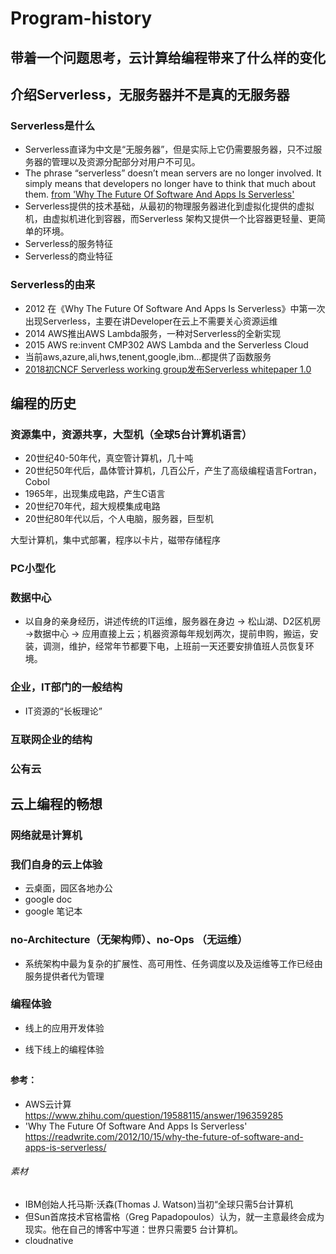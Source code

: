 # Program-history

## 带着一个问题思考，云计算给编程带来了什么样的变化

## 介绍Serverless，无服务器并不是真的无服务器

   ### Serverless是什么
   * Serverless直译为中文是“无服务器”，但是实际上它仍需要服务器，只不过服务器的管理以及资源分配部分对用户不可见。
   * The phrase “serverless” doesn’t mean servers are no longer involved. It simply means that developers no longer have to think that much about them. [from 'Why The Future Of Software And Apps Is Serverless'](https://readwrite.com/2012/10/15/why-the-future-of-software-and-apps-is-serverless/)
   * Serverless提供的技术基础，从最初的物理服务器进化到虚拟化提供的虚拟机，由虚拟机进化到容器，而Serverless 架构又提供一个比容器更轻量、更简单的环境。
   * Serverless的服务特征
   * Serverless的商业特征
   ### Serverless的由来
   * 2012 在《Why The Future Of Software And Apps Is Serverless》中第一次出现Serverless，主要在讲Developer在云上不需要关心资源运维
   * 2014 AWS推出AWS Lambda服务，一种对Serverless的全新实现
   * 2015 AWS re:invent CMP302 AWS Lambda and the Serverless Cloud
   * 当前aws,azure,ali,hws,tenent,google,ibm...都提供了函数服务
   * [2018初CNCF Serverless working group发布Serverless whitepaper 1.0](https://github.com/cncf/wg-serverless/tree/master/whitepaper)
   
   

## 编程的历史

  ### 资源集中，资源共享，大型机（全球5台计算机语言）
  * 20世纪40-50年代，真空管计算机，几十吨
  * 20世纪50年代后，晶体管计算机，几百公斤，产生了高级编程语言Fortran，Cobol
  * 1965年，出现集成电路，产生C语言
  * 20世纪70年代，超大规模集成电路
  * 20世纪80年代以后，个人电脑，服务器，巨型机
  
  大型计算机，集中式部署，程序以卡片，磁带存储程序

  ### PC小型化

  ### 数据中心
  * 以自身的亲身经历，讲述传统的IT运维，服务器在身边 -> 松山湖、D2区机房 ->数据中心 -> 应用直接上云；机器资源每年规划两次，提前申购，搬运，安装，调测，维护，经常年节都要下电，上班前一天还要安排值班人员恢复环境。

  ### 企业，IT部门的一般结构
  * IT资源的“长板理论”

  ### 互联网企业的结构
  
  ### 公有云
  
## 云上编程的畅想
  ### 网络就是计算机
  
  ### 我们自身的云上体验
  * 云桌面，园区各地办公
  * google doc
  * google 笔记本
  
  ### no-Architecture（无架构师）、no-Ops （无运维）
  * 系统架构中最为复杂的扩展性、高可用性、任务调度以及及运维等工作已经由服务提供者代为管理
  ### 编程体验

  * 线上的应用开发体验
  
  * 线下线上的编程体验
  
## 

#### 参考：
* AWS云计算 https://www.zhihu.com/question/19588115/answer/196359285
* 'Why The Future Of Software And Apps Is Serverless'  https://readwrite.com/2012/10/15/why-the-future-of-software-and-apps-is-serverless/

###### 素材
* IBM创始人托马斯·沃森(Thomas J. Watson)当初“全球只需5台计算机
* 但Sun首席技术官格雷格（Greg Papadopoulos）认为，就一主意最终会成为现实。他在自己的博客中写道：世界只需要5 台计算机。
* cloudnative
